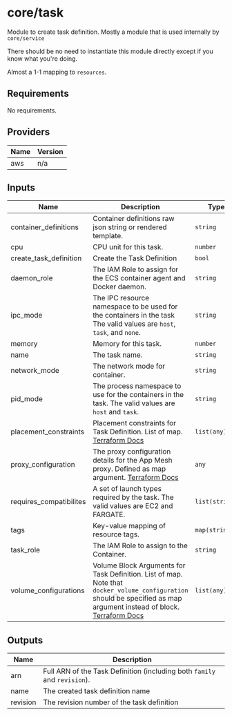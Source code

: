 # core/task

Module to create task definition. Mostly a module that is used internally by `core/service`

There should be no need to instantiate this module directly except if you know what you're doing.

Almost a 1-1 mapping to `resources`.

<!-- BEGINNING OF PRE-COMMIT-TERRAFORM DOCS HOOK -->
## Requirements

No requirements.

## Providers

| Name | Version |
|------|---------|
| aws | n/a |

## Inputs

| Name | Description | Type | Default | Required |
|------|-------------|------|---------|:--------:|
| container\_definitions | Container definitions raw json string or rendered template. | `string` | n/a | yes |
| cpu | CPU unit for this task. | `number` | `null` | no |
| create\_task\_definition | Create the Task Definition | `bool` | `true` | no |
| daemon\_role | The IAM Role to assign for the ECS container agent and Docker daemon. | `string` | `null` | no |
| ipc\_mode | The IPC resource namespace to be used for the containers in the task The valid values are `host`, `task`, and `none`. | `string` | `null` | no |
| memory | Memory for this task. | `number` | `null` | no |
| name | The task name. | `string` | n/a | yes |
| network\_mode | The network mode for container. | `string` | `"bridge"` | no |
| pid\_mode | The process namespace to use for the containers in the task. The valid values are `host` and `task`. | `string` | `null` | no |
| placement\_constraints | Placement constraints for Task Definition. List of map. [Terraform Docs](https://www.terraform.io/docs/providers/aws/r/ecs_task_definition.html#placement_constraints) | `list(any)` | `[]` | no |
| proxy\_configuration | The proxy configuration details for the App Mesh proxy. Defined as map argument. [Terraform Docs](https://www.terraform.io/docs/providers/aws/r/ecs_task_definition.html#proxy-configuration-arguments) | `any` | `null` | no |
| requires\_compatibilites | A set of launch types required by the task. The valid values are EC2 and FARGATE. | `list(string)` | <pre>[<br>  "EC2"<br>]</pre> | no |
| tags | Key-value mapping of resource tags. | `map(string)` | `{}` | no |
| task\_role | The IAM Role to assign to the Container. | `string` | `null` | no |
| volume\_configurations | Volume Block Arguments for Task Definition. List of map. Note that `docker_volume_configuration` should be specified as map argument instead of block. [Terraform Docs](https://www.terraform.io/docs/providers/aws/r/ecs_task_definition.html#volume-block-arguments) | `list(any)` | `[]` | no |

## Outputs

| Name | Description |
|------|-------------|
| arn | Full ARN of the Task Definition (including both `family` and `revision`). |
| name | The created task definition name |
| revision | The revision number of the task definition |

<!-- END OF PRE-COMMIT-TERRAFORM DOCS HOOK -->


